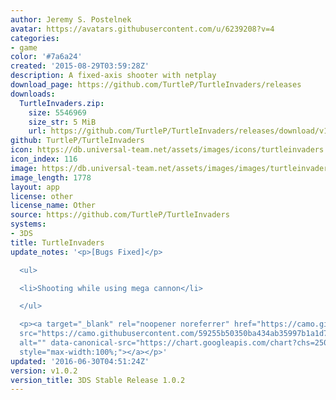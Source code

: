 ```yaml
---
author: Jeremy S. Postelnek
avatar: https://avatars.githubusercontent.com/u/6239208?v=4
categories:
- game
color: '#7a6a24'
created: '2015-08-29T03:59:28Z'
description: A fixed-axis shooter with netplay
download_page: https://github.com/TurtleP/TurtleInvaders/releases
downloads:
  TurtleInvaders.zip:
    size: 5546969
    size_str: 5 MiB
    url: https://github.com/TurtleP/TurtleInvaders/releases/download/v1.0.2/TurtleInvaders.zip
github: TurtleP/TurtleInvaders
icon: https://db.universal-team.net/assets/images/icons/turtleinvaders.png
icon_index: 116
image: https://db.universal-team.net/assets/images/images/turtleinvaders.png
image_length: 1778
layout: app
license: other
license_name: Other
source: https://github.com/TurtleP/TurtleInvaders
systems:
- 3DS
title: TurtleInvaders
update_notes: '<p>[Bugs Fixed]</p>

  <ul>

  <li>Shooting while using mega cannon</li>

  </ul>

  <p><a target="_blank" rel="noopener noreferrer" href="https://camo.githubusercontent.com/59255b50350ba434ab35997b1a1d7b208de116605180173f0f268bf7e00edc8d/68747470733a2f2f63686172742e676f6f676c65617069732e636f6d2f63686172743f6368733d32353078323530266368743d71722663686c3d6874747073253341253246253246646c2e64726f70626f7875736572636f6e74656e742e636f6d253246752532463937363339333437253246547572746c65496e7661646572732e636961"><img
  src="https://camo.githubusercontent.com/59255b50350ba434ab35997b1a1d7b208de116605180173f0f268bf7e00edc8d/68747470733a2f2f63686172742e676f6f676c65617069732e636f6d2f63686172743f6368733d32353078323530266368743d71722663686c3d6874747073253341253246253246646c2e64726f70626f7875736572636f6e74656e742e636f6d253246752532463937363339333437253246547572746c65496e7661646572732e636961"
  alt="" data-canonical-src="https://chart.googleapis.com/chart?chs=250x250&amp;cht=qr&amp;chl=https%3A%2F%2Fdl.dropboxusercontent.com%2Fu%2F97639347%2FTurtleInvaders.cia"
  style="max-width:100%;"></a></p>'
updated: '2016-06-30T04:51:24Z'
version: v1.0.2
version_title: 3DS Stable Release 1.0.2
---
```

